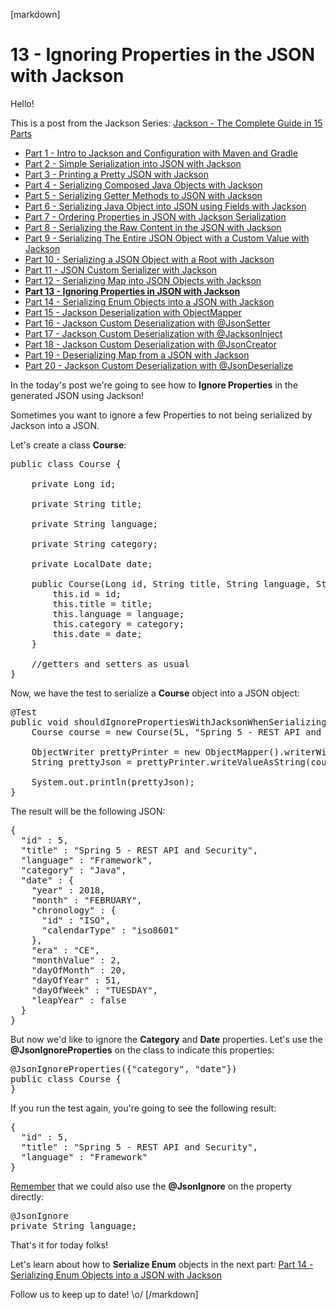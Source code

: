 [markdown]
# 13 - Ignoring Properties in the JSON with Jackson

Hello!

This is a post from the Jackson Series: [Jackson - The Complete Guide in 15 Parts](https://blog.hackingcode.io/jackson-java-tutorial-news-posts-videos)

- [Part 1 - Intro to Jackson and Configuration with Maven and Gradle](https://blog.hackingcode.io/jackson-java-tutorial-serialize-json-config-maven)
- [Part 2 - Simple Serialization into JSON with Jackson](https://blog.hackingcode.io/jackson-java-tutorial-serialization-to-json)
- [Part 3 - Printing a Pretty JSON with Jackson](https://blog.hackingcode.io/jackson-java-tutorial-serialization-to-pretty-json)
- [Part 4 - Serializing Composed Java Objects with Jackson](https://blog.hackingcode.io/jackson-java-tutorial-serialize-composed-java-object-to-json)
- [Part 5 - Serializing Getter Methods to JSON with Jackson](https://blog.hackingcode.io/jackson-java-tutorial-serialize-getter-methods-to-json)
- [Part 6 - Serializing Java Object into JSON using Fields with Jackson](https://blog.hackingcode.io/jackson-java-tutorial-serialize-fields-to-json)
- [Part 7 - Ordering Properties in JSON with Jackson Serialization](https://blog.hackingcode.io/jackson-java-tutorial-serialization-order-fields-to-json)
- [Part 8 - Serializing the Raw Content in the JSON with Jackson](https://blog.hackingcode.io/jackson-java-tutorial-serialize-raw-content-to-json)
- [Part 9 - Serializing The Entire JSON Object with a Custom Value with Jackson](https://blog.hackingcode.io/jackson-java-tutorial-custom-serialization-to-json)
- [Part 10 - Serializing a JSON Object with a Root with Jackson](https://blog.hackingcode.io/jackson-java-tutorial-serialize-json-with-root)
- [Part 11 - JSON Custom Serializer with Jackson](https://blog.hackingcode.io/jackson-java-tutorial-custom-serialization-to-json)
- [Part 12 - Serializing Map into JSON Objects with Jackson](https://blog.hackingcode.io/jackson-java-tutorial-serialize-map-to-json)
- **[Part 13 - Ignoring Properties in JSON with Jackson](https://blog.hackingcode.io/jackson-java-tutorial-serialize-ignore-fields-to-json)**
- [Part 14 - Serializing Enum Objects into a JSON with Jackson](https://blog.hackingcode.io/jackson-java-tutorial-serialize-enum-to-json)
- [Part 15 - Jackson Deserialization with ObjectMapper](https://blog.hackingcode.io/jackson-java-tutorial-deserialize-object-mapper-from-json)
- [Part 16 - Jackson Custom Deserialization with @JsonSetter](https://blog.hackingcode.io/jackson-java-tutorial-deserialize-json-to-custom-field)
- [Part 17 - Jackson Custom Deserialization with @JacksonInject](https://blog.hackingcode.io/jackson-java-tutorial-deserialize-json-injected-value)
- [Part 18 - Jackson Custom Deserialization with @JsonCreator](https://blog.hackingcode.io/jackson-java-tutorial-deserialize-json-to-custom-java-constructor)
- [Part 19 - Deserializing Map from a JSON with Jackson](https://blog.hackingcode.io/jackson-java-tutorial-deserialize-json-to-map)
- [Part 20 - Jackson Custom Deserialization with @JsonDeserialize](https://blog.hackingcode.io/jackson-java-tutorial-deserialize-json-with-custom-deserializer)

In the today's post we're going to see how to **Ignore Properties** in the generated JSON using Jackson!

Sometimes you want to ignore a few Properties to not being serialized by Jackson into a JSON.

Let's create a class **Course**:

<pre class="lang:java">
public class Course {

	private Long id;

	private String title;

	private String language;

	private String category;

	private LocalDate date;

	public Course(Long id, String title, String language, String category, LocalDate date) {
		this.id = id;
		this.title = title;
		this.language = language;
		this.category = category;
		this.date = date;
	}

    //getters and setters as usual
}
</pre>

Now, we have the test to serialize a **Course** object into a JSON object:

<pre class="lang:java">
@Test
public void shouldIgnorePropertiesWithJacksonWhenSerializingToJSON() throws Exception {
	Course course = new Course(5L, "Spring 5 - REST API and Security", "Framework", "Java", LocalDate.of(2018, 02, 20));

	ObjectWriter prettyPrinter = new ObjectMapper().writerWithDefaultPrettyPrinter();
	String prettyJson = prettyPrinter.writeValueAsString(course);

	System.out.println(prettyJson);
}
</pre>

The result will be the following JSON:

<pre class="lang:json">
{
  "id" : 5,
  "title" : "Spring 5 - REST API and Security",
  "language" : "Framework",
  "category" : "Java",
  "date" : {
    "year" : 2018,
    "month" : "FEBRUARY",
    "chronology" : {
      "id" : "ISO",
      "calendarType" : "iso8601"
    },
    "era" : "CE",
    "monthValue" : 2,
    "dayOfMonth" : 20,
    "dayOfYear" : 51,
    "dayOfWeek" : "TUESDAY",
    "leapYear" : false
  }
}
</pre>

But now we'd like to ignore the **Category** and **Date** properties. Let's use the **@JsonIgnoreProperties** on the class to indicate this properties:

<pre class="lang:java">
@JsonIgnoreProperties({"category", "date"})
public class Course {
}
</pre>

If you run the test again, you're going to see the following result:

<pre class="lang:json">
{
  "id" : 5,
  "title" : "Spring 5 - REST API and Security",
  "language" : "Framework"
}
</pre>

[Remember]() that we could also use the **@JsonIgnore** on the property directly:

<pre class="lang:java">
@JsonIgnore
private String language;
</pre>

That's it for today folks!

Let's learn about how to **Serialize Enum** objects in the next part: [Part 14 - Serializing Enum Objects into a JSON with Jackson](https://blog.hackingcode.io/jackson-java-tutorial-serialize-enum-to-json)

Follow us to keep up to date! \o/
[/markdown]
